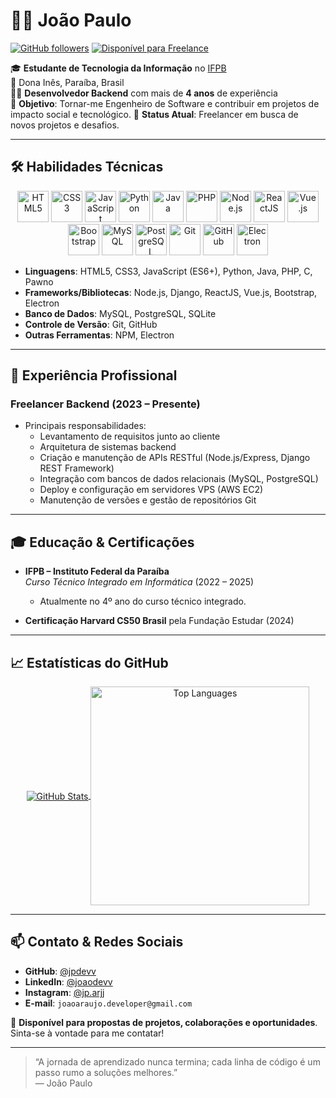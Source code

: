 # 👨‍💻 João Paulo

[![GitHub followers](https://img.shields.io/github/followers/jpdevv?label=Seguidores&style=social)](https://github.com/jpincode)
[![Disponível para Freelance](https://img.shields.io/badge/Disponível-para%20Propostas-green)](https://github.com/jpincode)

🎓 **Estudante de Tecnologia da Informação** no [IFPB](https://www.ifpb.edu.br/)  
📍 Dona Inês, Paraíba, Brasil  
🧑‍💻 **Desenvolvedor Backend** com mais de **4 anos** de experiência  
🎯 **Objetivo**: Tornar-me Engenheiro de Software e contribuir em projetos de impacto social e tecnológico.
🚀 **Status Atual**: Freelancer em busca de novos projetos e desafios.  

---

## 🛠️ Habilidades Técnicas

<div align="center">
  <img src="https://cdn.jsdelivr.net/gh/devicons/devicon/icons/html5/html5-original-wordmark.svg" height="50" width="50" title="HTML5" />
  <img src="https://cdn.jsdelivr.net/gh/devicons/devicon/icons/css3/css3-original-wordmark.svg" height="50" width="50" title="CSS3" />
  <img src="https://cdn.jsdelivr.net/gh/devicons/devicon/icons/javascript/javascript-original.svg" height="50" width="50" title="JavaScript" />
  <img src="https://cdn.jsdelivr.net/gh/devicons/devicon/icons/python/python-original-wordmark.svg" height="50" width="50" title="Python" />
  <img src="https://cdn.jsdelivr.net/gh/devicons/devicon/icons/java/java-original-wordmark.svg" height="50" width="50" title="Java" />
  <img src="https://cdn.jsdelivr.net/gh/devicons/devicon/icons/php/php-original.svg" height="50" width="50" title="PHP" />
  <img src="https://cdn.jsdelivr.net/gh/devicons/devicon/icons/nodejs/nodejs-original-wordmark.svg" height="50" width="50" title="Node.js" />
  <img src="https://cdn.jsdelivr.net/gh/devicons/devicon/icons/react/react-original-wordmark.svg" height="50" width="50" title="ReactJS" />
  <img src="https://cdn.jsdelivr.net/gh/devicons/devicon/icons/vuejs/vuejs-original-wordmark.svg" height="50" width="50" title="Vue.js" />
  <img src="https://cdn.jsdelivr.net/gh/devicons/devicon/icons/bootstrap/bootstrap-original.svg" height="50" width="50" title="Bootstrap" />
  <img src="https://cdn.jsdelivr.net/gh/devicons/devicon/icons/mysql/mysql-original-wordmark.svg" height="50" width="50" title="MySQL" />
  <img src="https://cdn.jsdelivr.net/gh/devicons/devicon/icons/postgresql/postgresql-original-wordmark.svg" height="50" width="50" title="PostgreSQL" />
  <img src="https://cdn.jsdelivr.net/gh/devicons/devicon/icons/git/git-original-wordmark.svg" height="50" width="50" title="Git" />
  <img src="https://cdn.jsdelivr.net/gh/devicons/devicon/icons/github/github-original-wordmark.svg" height="50" width="50" title="GitHub" />
  <img src="https://cdn.jsdelivr.net/gh/devicons/devicon/icons/electron/electron-original.svg" height="50" width="50" title="Electron" />
</div>

- **Linguagens**: HTML5, CSS3, JavaScript (ES6+), Python, Java, PHP, C, Pawno  
- **Frameworks/Bibliotecas**: Node.js, Django, ReactJS, Vue.js, Bootstrap, Electron  
- **Banco de Dados**: MySQL, PostgreSQL, SQLite  
- **Controle de Versão**: Git, GitHub  
- **Outras Ferramentas**: NPM, Electron  

---

## 💼 Experiência Profissional

### Freelancer Backend (2023 – Presente)
- Principais responsabilidades:  
  - Levantamento de requisitos junto ao cliente  
  - Arquitetura de sistemas backend
  - Criação e manutenção de APIs RESTful (Node.js/Express, Django REST Framework)  
  - Integração com bancos de dados relacionais (MySQL, PostgreSQL)  
  - Deploy e configuração em servidores VPS (AWS EC2)  
  - Manutenção de versões e gestão de repositórios Git  

---

## 🎓 Educação & Certificações

- **IFPB – Instituto Federal da Paraíba**  
  _Curso Técnico Integrado em Informática_ (2022 – 2025)  
  - Atualmente no 4º ano do curso técnico integrado.

- **Certificação Harvard CS50 Brasil** pela Fundação Estudar (2024)

---

## 📈 Estatísticas do GitHub

<p align="center">
  <a href="https://github.com/jpincode">
    <img align="center" src="https://github-readme-stats.vercel.app/api?username=jpdevv&count_private=true&show_icons=true&theme=transparent&include_all_commits=true" alt="GitHub Stats" />
  </a>
  <a href="https://github.com/jpincode">
    <img align="center" src="https://github-readme-stats.vercel.app/api/top-langs/?username=jpdevv&layout=compact&theme=transparent" alt="Top Languages" width="350px" />
  </a>
</p>

---

## 📫 Contato & Redes Sociais

- **GitHub**: [@jpdevv](https://github.com/jpincode)  
- **LinkedIn**: [@joaodevv](https://www.linkedin.com/in/joaodevv)
- **Instagram**: [@jp.arjj](https://www.instagram.com/jp.arjj)
- **E-mail**: `joaoaraujo.developer@gmail.com` 

💬 **Disponível para propostas de projetos, colaborações e oportunidades**. Sinta-se à vontade para me contatar!

---

> “A jornada de aprendizado nunca termina; cada linha de código é um passo rumo a soluções melhores.”  
> — João Paulo


